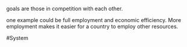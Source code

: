 goals are those in competition with each other.

one example could be full employment and economic efficiency. More employment makes it easier for a country to employ other resources.

#System 